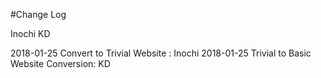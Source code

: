 #Change Log

Inochi
KD

2018-01-25 Convert to Trivial Website : Inochi 
2018-01-25 Trivial to Basic Website Conversion: KD

